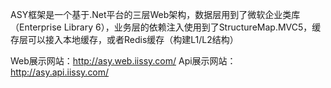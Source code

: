 ASY框架是一个基于.Net平台的三层Web架构，数据层用到了微软企业类库（Enterprise Library 6），业务层的依赖注入使用到了StructureMap.MVC5，缓存层可以接入本地缓存，或者Redis缓存（构建L1/L2结构）

Web展示网站：http://asy.web.iissy.com/
Api展示网站：http://asy.api.iissy.com/
